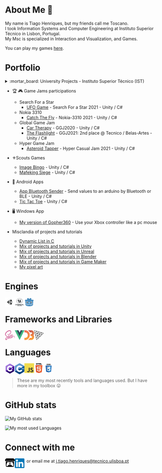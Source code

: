 # About Me :wave:

My name is Tiago Henriques, but my friends call me Toscano.\
I took Information Systems and Computer Engineering at Instituto Superior Técnico in Lisbon, Portugal.\
My Msc is specialized in Interaction and Visualization, and Games. 

You can play my games [here][itchio].

# Portfolio

<details>
 <summary> :mortar_board: University Projects - Instituto Superior Técnico (IST) </summary>
 <br>

 * Degree 
     * [Programming Fundamentals](https://github.com/Toscan0/IST-FP) - Python project 
     * [Operating Systems](https://github.com/Toscan0/IST-SO) - C project
     * [Software Engineering](https://github.com/Toscan0/IST-ES) - Java project
     * [Distributed Systems](https://github.com/Toscan0/IST-SD) - Java project
     * [Computer Graphics](https://github.com/Toscan0/IST-CG) - Space Invaders game in Three.js
     * [Artificial intelligence](https://github.com/Toscan0/IST-IA) - Lisp project
     * [Database](https://github.com/Toscan0/IST-BD) - SQL project
   * Master
     * :video_game: Games
       * [Master Thesis](https://github.com/Toscan0/IST-Thesis-FaradayMuseum) - Serious game for Android with augmented reality in the context of a museum - Unity / C# 
       * [Game Development Methodology](https://github.com/Toscan0/IST-MDJ) - 2D Platformer Game - Unity / C#
       * [Game Design](https://github.com/Toscan0/IST-DDJ) - 3D Horror/Escape Room/Puzzle Game - Unity / C#
       * [Computer Graphics for Games](https://github.com/Toscan0/IST-CGJ) - Simple Engine - C++ / OpenGL
     * :desktop_computer: Interaction and Visualization
        * [Interactive Visual Communication](https://github.com/Toscan0/IST-CVI) - MATLAB 
        * [Information Visualization](https://github.com/Toscan0/IST-VI) - Info Vis about Sociopolitical impact at the Oscars - HTML / JS / d3.js / CSS
        * [Virtual Reality](https://github.com/Toscan0/IST-RV) - Virtual reality art gallery  - Unity / C#
        * [User Centered Design](https://github.com/Toscan0/IST-CCU) - Proof of concept for Porto city metro in virtual reality - Unity / C#
 </p>
</details>

* :trophy: :video_game: Game Jams participations
  * Search For a Star
    * [UFO Game](https://github.com/Toscan0/Search-For-A-Star-2021) - Search For a Star 2021 - Unity / C#
  * Nokia 3310 
    * [Catch The Fly](https://github.com/Toscan0/Nokia-3310-2021) - Nokia-3310 2021 - Unity / C#
  * Global Game Jam
    * [Car Therapy](https://github.com/Toscan0/GGJ2020) - GGJ2020 - Unity / C#
    * [The Flashlight](https://github.com/Toscan0/GGJ2021) - GGJ2021: 2nd place @ Tecnico / Belas-Artes  - Unity / C#
  * Hyper Game Jam
    * [Asteroid Tapper](https://github.com/Toscan0/Hyper-Game-Jam-2021) - Hyper Casual Jam 2021 - Unity / C#
 
 * ⚜️Scouts Games
   * [Image Bingo](https://github.com/Toscan0/Image-Bingo) - Unity / C#
   * [Mafeking Siege](https://github.com/Toscan0/Siege-of-Mafeking) - Unity / C#

* :iphone: Android Apps 
  * [App Bluetooth Sender](https://github.com/Toscan0/Car_leds) - Send values to an arduino by Bluetooth or BLE - Unity / C#
  * [Tic Tac Toe](https://github.com/Toscan0/Tic-Tac-Toe) - Unity / C#

* :desktop_computer: Windows App
  * [My version of Gopher360](https://github.com/Toscan0/Gopher360) - Use your Xbox controller like a pc mouse

* Misclandia of projects and tutorials
  * [Dynamic List in C](https://github.com/Toscan0/Dynamic-List-C)
  * [Mix of projects and tutorials in Unity](https://github.com/Toscan0/Unity-Misc)
  * [Mix of projects and tutorials in Unreal](https://github.com/Toscan0/Unreal-Engine-4-misc)
  * [Mix of projects and tutorials in Blender](https://github.com/Toscan0/Blender-Misc)
  * [Mix of projects and tutorials in Game Maker](https://github.com/Toscan0/GameMaker-Misc)
  * [My pixel art](https://github.com/Toscan0/Pixel-Art)
  

# Engines

<img align="left" alt="Unity" width="32px" height="32px" 
  src="./icons/Engines/Unity/unity-tab-square-white.png"/>
<img align="left" alt="Unreal" width="32px" height="32px" 
  src="./icons/Engines/UE/Unreal_Engine_Black.png"/>
<img align="left" alt="Godot" width="32px" height="32px" 
  src="./icons/Engines/Godot/godot_color.png"/>
<br/>

# Frameworks and Libraries

<img align="left" alt="Sass" width="32px"  height="32px" 
  src="./icons/Frameworks/Sass_logo.png"/>
<img align="left" alt="Vue" width="32px"  height="32px" 
  src="./icons/Frameworks/Vue_logo.png"/>
<img align="left" alt="D3.js" width="32px"  height="32px" 
  src="./icons/Frameworks/D3JS.svg"/>
<img align="left" alt="Three.js" width="32px"  height="32px" 
  src="./icons/Frameworks/ThreeJS.png"/>

<br/>

# Languages

<img align="left" alt="C#" width="32px" src="./icons/Languages/C_Sharp_logo.png"/>
<img align="left" alt="Cpp" width="32px" src="./icons/Languages/Cpp_logo.png"/>
<img align="left" alt="JavaScript" width="32px" src="./icons/Languages/JS_logo.png"/>
<img align="left" alt="HTML5" width="32px" src="./icons/Languages/HTML5_logo.png"/>
<img align="left" alt="CSS3" width="32px" src="./icons/Languages/CSS_logo.png"/>

<br/>
<br/>

> These are my most recently tools and languages used. But I have more in my toolbox :stuck_out_tongue:

# GitHub stats

![My GitHub stats](https://github-readme-stats.vercel.app/api?username=Toscan0&count_private=true&show_icons=true&theme=radical)

![My most used Languages](https://github-readme-stats.vercel.app/api/top-langs/?username=Toscan0&count_private=true&show_icons=true&theme=radical)

# Connect with me

[<img align="left" alt="Itchio" width="32px" src="./icons/Social/itchio-textless-black.svg"/>][itchio]
[<img align="left" alt="Linkedin" width="32px" src="./icons/Social/linkedin.png"/>][linkedin]
  
&ensp;or email me at j.tiago.henriques@tecnico.ulisboa.pt


[linkedin]: https://www.linkedin.com/in/tiago-henriques-638252132/
[itchio]: https://toscan0.itch.io/
